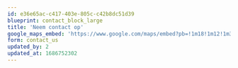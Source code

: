 ```yaml
---
id: e36e65ac-c417-403e-805c-c42b8dc51d39
blueprint: contact_block_large
title: 'Neem contact op'
google_maps_embed: 'https://www.google.com/maps/embed?pb=!1m18!1m12!1m3!1d2456.694752215431!2d5.559130042164942!3d51.99421703799158!2m3!1f0!2f0!3f0!3m2!1i1024!2i768!4f13.1!3m3!1m2!1s0x47c653e9adfdafb9%3A0x9f3f9db5b60e4a5!2sCuneraweg%20266%2C%203911%20RT%20Rhenen!5e0!3m2!1snl!2snl!4v1616938234148!5m2!1snl!2snl'
form: contact_us
updated_by: 2
updated_at: 1686752302
---
```

